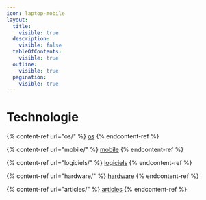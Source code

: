 ```yaml
---
icon: laptop-mobile
layout:
  title:
    visible: true
  description:
    visible: false
  tableOfContents:
    visible: true
  outline:
    visible: true
  pagination:
    visible: true
---
```


# Technologie

{% content-ref url="os/" %}
[os](os/)
{% endcontent-ref %}

{% content-ref url="mobile/" %}
[mobile](mobile/)
{% endcontent-ref %}

{% content-ref url="logiciels/" %}
[logiciels](logiciels/)
{% endcontent-ref %}

{% content-ref url="hardware/" %}
[hardware](hardware/)
{% endcontent-ref %}

{% content-ref url="articles/" %}
[articles](articles/)
{% endcontent-ref %}
